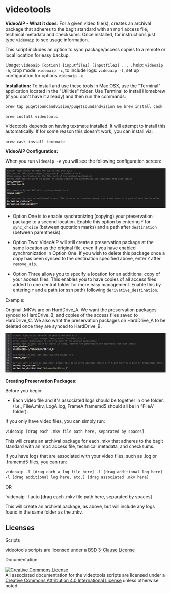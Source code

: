 # videotools

**VideoAIP - What it does**: For a given video file(s), creates an archival package that adheres to the bagit standard with an mp4 access file, technical metadata and checksums.  Once installed, for instructions just type `videoaip` to see usage information.

This script includes an option to sync package/access copies to a remote or local location for easy backup.

Usage: `videoaip [option] [inputfile1] [inputfile2] ... `, help: `videoaip -h`, crop mode: `videoaip -c`, to include logs: `videoaip -l`, set up configuration for options `videoaip -e`

**Installation:** To install and use these tools in Mac OSX, use the "Terminal" application located in the "Utilities" folder. Use Terminal to install Homebrew (if you don't have it already) and then run the commands:

`brew tap pugetsoundandvision/pugetsoundandvision && brew install cask`

`brew install videotools`

Videotools depends on having textmate installed. It will attempt to install this automatically. If for some reason this doesn't work, you can install via:

`brew cask install textmate`

**VideoAIP Configuration:** 

When you run `videoaip -e` you will see the following configuration screen:

![Video AIP Config](https://github.com/pugetsoundandvision/audiotools/blob/master/supplemental/VideoAIP_Config.png)

* Option One is to enable synchronizing (copying) your preservation package to a second location. Enable this option by entering `Y` for `sync_choice` (between quotation marks) and a path after `destination` (between parenthesis).

* Option Two: VideoAIP will still create a preservation package at the same location as the original file, even if you have enabled synchronization in Option One. If you wish to delete this package once a copy has been synced to the destination specified above, enter `Y` after `remove_aip`.

* Option Three allows you to specify a location for an additional copy of your access files. This enables you to have copies of all access files added to one central folder for more easy management. Enable this by entering `Y` and a path (or ssh path) following `derivative_destination`.

Example:

Original .MKVs are on HardDrive_A. We want the preservation packages synced to HardDrive_B, and copies of the access files saved to HardDrive_C. We also want the preservation packages on HardDrive_A to be deleted once they are synced to HardDrive_B.

![VideoAIP Example](https://github.com/pugetsoundandvision/audiotools/blob/master/supplemental/VideoAIP_Example_GitHub.png)

**Creating Preservation Packages:**

Before you begin:

* Each video file and it's associated logs should be together in one folder. (I.e., FileA.mkv, LogA.log, FrameA.framemd5 should all be in "FileA" folder).

If you only have video files, you can simply run:

`videoaip [drag each .mkv file path here, separated by spaces]`

This will create an archival package for each .mkv that adheres to the bagit standard with an mp4 access file, technical metadata, and checksums.

If you have logs that are associated with your video files, such as .log or .framemd5 files, you can run:

`videoaip -l [drag each a log file here] -l [drag additional log here] -l [drag additional log here, etc.] [drag associated .mkv here]`

OR

`videoaip -l auto [drag each .mkv file path here, separated by spaces]

This will create an archival package, as above, but will include any logs found in the same folder as the .mkv.

## Licenses

Scripts

videotools scripts are licensed under a [BSD 3-Clause License](https://github.com/pugetsoundandvision/audiotools/blob/master/LICENSE)

Documentation

<a rel="license" href="http://creativecommons.org/licenses/by/4.0/"><img alt="Creative Commons License" style="border-width:0" src="https://i.creativecommons.org/l/by/4.0/88x31.png" /></a><br />All associated documentation for the videotools scripts are licensed under a <a rel="license" href="http://creativecommons.org/licenses/by/4.0/">Creative Commons Attribution 4.0 International License</a> unless otherwise noted.

